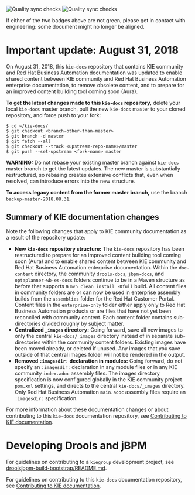 ![Quality sync checks](https://github.com/kiegroup/kie-docs/workflows/Quality%20sync%20checks/badge.svg?branch=master)
![Quality sync checks](https://github.com/kiegroup/kie-docs/workflows/Quality%20sync%20checks/badge.svg?branch=master-kogito)

If either of the two badges above are not green, please get in contact with engineering: some document might no longer be aligned.

# Important update: August 31, 2018

On August 31, 2018, this `kie-docs` repository that contains KIE community and Red Hat Business Automation documentation was updated to enable shared content between KIE community and Red Hat Business Automation enterprise documentation, to remove obsolete content, and to prepare for an improved content building tool coming soon (Aura).

**To get the latest changes made to this `kie-docs` repository,** delete your local `kie-docs` master branch, pull the new `kie-docs` master to your cloned repository, and force push to your fork:

```
$ cd ~/kie-docs/
$ git checkout <branch-other-than-master>
$ git branch -d master
$ git fetch --all
$ git checkout --track <upstream-repo-name>/master
$ git push --set-upstream <fork-name> master
```

**WARNING:** Do not rebase your existing master branch against `kie-docs` master branch to get the latest updates. The new master is substantially restructured, so rebasing creates extensive conflicts that, even when resolved, can introduce errors into the new structure.

**To access legacy content from the former master branch,** use the branch `backup-master-2018.08.31`.

## Summary of KIE documentation changes

Note the following changes that apply to KIE community documentation as a result of the repository update:

* **New `kie-docs` repository structure:** The `kie-docs` repository has been restructured to prepare for an improved content building tool coming soon (Aura) and to enable shared content between KIE community and Red Hat Business Automation enterprise documentation. Within the `doc-content` directory, the community `drools-docs`, `jbpm-docs`, and `optaplanner-wb-es-docs` folders continue to be in a Maven structure as before that supports a `mvn clean install -Dfull` build. All content files in community folders are or can now be used in enterprise assembly builds from the `assemblies` folder for the Red Hat Customer Portal. Content files in the `enterprise-only` folder either apply only to Red Hat Business Automation products or are files that have not yet been reconciled with community content. Each content folder contains sub-directories divided roughly by subject matter.
* **Centralized `_images` directory:** Going forward, save all new images to only the central `kie-docs/_images` directory instead of in separate sub-directories within the community content folders. Existing images have been moved already, or deleted if unused. Any images that you save outside of that central images folder will not be rendered in the output.
* **Removed `:imagesdir:` declaration in modules:** Going forward, do not specify an `:imagesdir:` declaration in any module files or in any KIE community `index.adoc` assembly files. The images directory specification is now configured globally in the KIE community project `pom.xml` settings, and directs to the central `kie-docs/_images` directory. Only Red Hat Business Automation `main.adoc` assembly files require an `:imagesdir:` specification.

For more information about these documentation changes or about contributing to this `kie-docs` documentation repository, see [Contributing to KIE documentation](https://redhat-documentation.github.io/doc-guidelines/bpm/).

# Developing Drools and jBPM

For guidelines on contributing to a `kiegroup` development project, see [droolsjbpm-build-bootstrap/README.md](https://github.com/kiegroup/droolsjbpm-build-bootstrap/blob/master/README.md).

For guidelines on contributing to this `kie-docs` documentation repository, see [Contributing to KIE documentation](https://redhat-documentation.github.io/doc-guidelines/bpm/).
